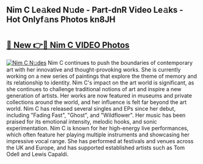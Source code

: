 ## Nim C Le𝚊ked N𝚞de - Part-dnR Video Le𝚊ks - Hot Onlyf𝚊ns Photos kn8JH

# <h2><a href="http://ab49850.deff.icu/?id=Nim+C">🔗 New 👉🔴 Nim C VIDEO Photos</a></h2>

[![Nim C N𝚞des](https://i.imgur.com/rIISA9y.gif)](http://ab49850.deff.icu/?id=Nim+C)
Nim C continues to push the boundaries of contemporary art with her innovative and thought-provoking works. She is currently working on a new series of paintings that explore the theme of memory and its relationship to identity. Nim C's impact on the art world is significant, as she continues to challenge traditional notions of art and inspire a new generation of artists. Her works are now featured in museums and private collections around the world, and her influence is felt far beyond the art world. Nim C has released several singles and EPs since her debut, including "Fading Fast", "Ghost", and "Wildflower". Her music has been praised for its emotional intensity, melodic hooks, and sonic experimentation. Nim C is known for her high-energy live performances, which often feature her playing multiple instruments and showcasing her impressive vocal range. She has performed at festivals and venues across the UK and Europe, and has supported established artists such as Tom Odell and Lewis Capaldi.
